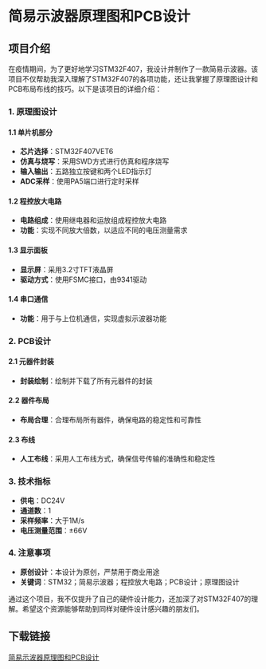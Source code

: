 # 简易示波器原理图和PCB设计

## 项目介绍

在疫情期间，为了更好地学习STM32F407，我设计并制作了一款简易示波器。该项目不仅帮助我深入理解了STM32F407的各项功能，还让我掌握了原理图设计和PCB布局布线的技巧。以下是该项目的详细介绍：

### 1. 原理图设计

#### 1.1 单片机部分
- **芯片选择**：STM32F407VET6
- **仿真与烧写**：采用SWD方式进行仿真和程序烧写
- **输入输出**：五路独立按键和两个LED指示灯
- **ADC采样**：使用PA5端口进行定时采样

#### 1.2 程控放大电路
- **电路组成**：使用继电器和运放组成程控放大电路
- **功能**：实现不同放大倍数，以适应不同的电压测量需求

#### 1.3 显示面板
- **显示屏**：采用3.2寸TFT液晶屏
- **驱动方式**：使用FSMC接口，由9341驱动

#### 1.4 串口通信
- **功能**：用于与上位机通信，实现虚拟示波器功能

### 2. PCB设计

#### 2.1 元器件封装
- **封装绘制**：绘制并下载了所有元器件的封装

#### 2.2 器件布局
- **布局合理**：合理布局所有器件，确保电路的稳定性和可靠性

#### 2.3 布线
- **人工布线**：采用人工布线方式，确保信号传输的准确性和稳定性

### 3. 技术指标

- **供电**：DC24V
- **通道数**：1
- **采样频率**：大于1M/s
- **电压测量范围**：±66V

### 4. 注意事项

- **原创设计**：本设计为原创，严禁用于商业用途
- **关键词**：STM32；简易示波器；程控放大电路；PCB设计；原理图设计

通过这个项目，我不仅提升了自己的硬件设计能力，还加深了对STM32F407的理解。希望这个资源能够帮助到同样对硬件设计感兴趣的朋友们。

## 下载链接

[简易示波器原理图和PCB设计](https://pan.quark.cn/s/917fd0ac6da2)